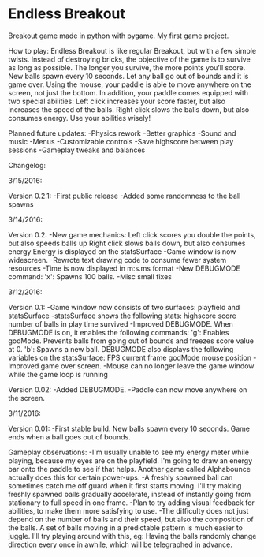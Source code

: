 # Endless Breakout
Breakout game made in python with pygame. My first game project.

How to play:
Endless Breakout is like regular Breakout, but with a few simple twists.
Instead of destroying bricks, the objective of the game is to survive as long as possible.
The longer you survive, the more points you’ll score. New balls spawn every 10 seconds.
Let any ball go out of bounds and it is game over. Using the mouse, your paddle is able to move
anywhere on the screen, not just the bottom. In addition, your paddle comes equipped with two
special abilities: Left click increases your score faster, but also increases the speed of
the balls. Right click slows the balls down, but also consumes energy. Use your abilities wisely!


Planned future updates:
 -Physics rework
 -Better graphics
 -Sound and music
 -Menus
 -Customizable controls
 -Save highscore between play sessions
 -Gameplay tweaks and balances


Changelog:

3/15/2016:

Version 0.2.1:
-First public release
-Added some randomness to the ball spawns

3/14/2016:

Version 0.2:
-New game mechanics:
  Left click scores you double the points, but also speeds balls up
  Right click slows balls down, but also consumes energy
  Energy is displayed on the statsSurface
-Game window is now widescreen.
-Rewrote text drawing code to consume fewer system resources
-Time is now displayed in m:s.ms format
-New DEBUGMODE command:
  'x': Spawns 100 balls.
-Misc small fixes

3/12/2016:

Version 0.1:
-Game window now consists of two surfaces: playfield and statsSurface
-statsSurface shows the following stats:
  highscore
  score
  number of balls in play
  time survived
-Improved DEBUGMODE. When DEBUGMODE is on, it enables the following
 commands:
  'g': Enables godMode. Prevents balls from going out of bounds and freezes
  score value at 0.
  'b': Spawns a new ball.
 DEBUGMODE also displays the following variables on the statsSurface:
  FPS
  current frame
  godMode
  mouse position
-Improved game over screen.
-Mouse can no longer leave the game window while the game loop is running

Version 0.02:
-Added DEBUGMODE.
-Paddle can now move anywhere on the screen.

3/11/2016:

Version 0.01:
-First stable build. New balls spawn every 10 seconds. Game ends when a ball
 goes out of bounds.


Gameplay observations:
-I'm usually unable to see my energy meter while playing, because my eyes are on the playfield. I'm going to draw an energy bar onto the paddle to see if that helps. Another game called Alphabounce actually does this for certain power-ups.
-A freshly spawned ball can sometimes catch me off guard when it first starts moving. I'll try making freshly spawned balls gradually accelerate, instead of instantly going from stationary to full speed in one frame.
-Plan to try adding visual feedback for abilities, to make them more satisfying to use.
-The difficulty does not just depend on the number of balls and their speed, but also the composition of the balls. A set of balls moving in a predictable pattern is much easier to juggle. I'll try playing around with this, eg: Having the balls randomly change direction every once in awhile, which will be telegraphed in advance.
